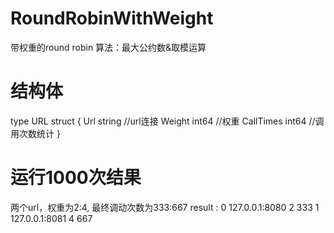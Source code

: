 # RoundRobinWithWeight
带权重的round robin 算法：最大公约数&取模运算

# 结构体
type URL struct {
	Url       string //url连接
	Weight    int64  //权重
	CallTimes int64  //调用次数统计
}

# 运行1000次结果
两个url，权重为2:4, 最终调动次数为333:667
result : 
0 127.0.0.1:8080 2 333
1 127.0.0.1:8081 4 667
